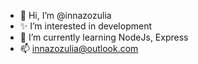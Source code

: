 - 👋 Hi, I’m @innazozulia
- ✨ I’m interested in development
- 🌱 I’m currently learning NodeJs, Express
- 📫 innazozulia@outlook.com

<!---
innazozulia/innazozulia is a ✨ special ✨ repository because its `README.md` (this file) appears on your GitHub profile.
You can click the Preview link to take a look at your changes.
--->
